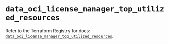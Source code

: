 # `data_oci_license_manager_top_utilized_resources`

Refer to the Terraform Registry for docs: [`data_oci_license_manager_top_utilized_resources`](https://registry.terraform.io/providers/oracle/oci/7.19.0/docs/data-sources/license_manager_top_utilized_resources).
